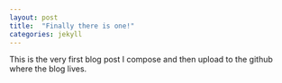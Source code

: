 ```yaml
---
layout: post
title:  "Finally there is one!"
categories: jekyll
---
```


This is the very first blog post I compose and then upload to the github where the blog lives.

